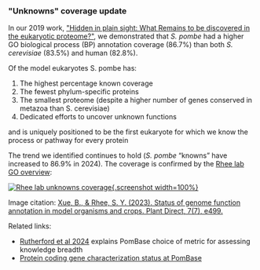 ### "Unknowns" coverage update
<!-- pombase_flags: frontpage -->
<!-- newsfeed_thumbnail: pombase-logo-32x32px.png -->

In our 2019 work,
["Hidden in plain sight: What Remains to be discovered in the eukaryotic proteome?"](https://royalsocietypublishing.org/doi/10.1098/rsob.180241),
we demonstrated that *S. pombe* had a higher GO biological process (BP)
annotation coverage (86.7%) than both *S. cerevisiae* (83.5%) and human
(82.8%). 

Of the model eukaryotes S. pombe has:

  1. The highest percentage known coverage
  2. The fewest phylum-specific proteins
  3. The smallest proteome (despite a higher number of genes conserved in
     metazoa than S. cerevisiae)
  4. Dedicated efforts to uncover unknown functions

and is uniquely positioned to be the first eukaryote for which we know
the process or pathway for every protein

The trend we identified continues to hold (*S. pombe* “knowns” have
increased to 86.9% in 2024). The coverage is confirmed by the
[Rhee lab GO overview](https://genomeannotation.rheelab.org/#!/overview):

[![Rhee lab unknowns coverage](assets/newsfeed/Rhee_lab_unknowns_coverage.png "Rhee lab unknowns coverage"){.screenshot width=100%}](assets/newsfeed/Rhee_lab_unknowns_coverage.png)

Image citation: [Xue, B., & Rhee, S. Y. (2023). Status of genome function annotation in model organisms and crops. Plant Direct, 7(7), e499.](https://doi.org/10.1002/pld3.499)

Related links:

 - [Rutherford et al 2024](https://doi.org/10.1093/genetics/iyae007) explains PomBase choice of metric for assessing knowledge breadth
 - [Protein coding gene characterization status at PomBase](/status/gene-characterisation)
